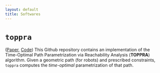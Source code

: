 ```yaml
---
layout: default
title: Softwares
---
```


`toppra` 
========

([Paper](https://arxiv.org/abs/1707.07239), [Code][1]) This Github repository contains an
implementation of the Time-Optimal Path Parametrization via
Reachability Analysis (**TOPPRA**) algorithm. Given a geometric path
(for robots) and prescribed constraints, `toppra` computes the
*time-optimal* parametrization of that path.


[1]: https://github.com/hungpham2511/toppra

